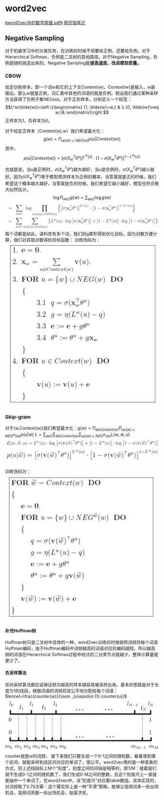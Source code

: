 # word2vec
[《word2vec中的数学原理.pdf》](https://github.com/yuyinxiao/interview/blob/master/doc/word2vec-中的数学原理详解.pdf) 
[网页版笔记](http://www.hankcs.com/nlp/word2vec.html)
## Negative Sampling
对于机器学习中的分类任务，在训练的时候不但要给正例，还要给负例。对于Hierarchical Softmax，负例是二叉树的其他路径。对于Negative Sampling，负例是随机挑选出来的。Negative Sampling能**提高速度、改进模型质量。**

### CBOW
给定训练样本，即一个词w和它的上下文Context(w)，Context(w)是输入，w是输出。那么w就是正例，词汇表中其他的词语的就是负例。假设我们通过某种采样方法获得了负例子集NEG(w)。对于正负样本，分别定义一个标签：
$$L^w(\tilde{w})=\left \{\begin{matrix}
{1, \tilde{w}=w;} & \\ 
{0, \tilde{w}\neq w;}& 
\end{matrix}\right.$$
正样本为1，负样本为0。

对于给定正样本（Context(w),w）我们希望最大化：
$$g(w)=\prod _{u{\epsilon {\left \{w\right\}}\cup NEG(w)}} p(u|Context(w))$$
其中，
$$p(u|Context(w))=[\sigma (X_w^T\theta ^u)]^{L^w(u)}\cdot [1-\sigma(X_w^T\theta ^u)]^{1-L^w(u))}$$

也就是说，当u是正例时，$\sigma (X_w^T\theta ^u)$越大越好，当u是负例时，$\sigma (X_w^T\theta ^u)$越小越好。因为$\sigma (X_w^T\theta ^u)$等于模型预测样本为正例的概率，当答案就是正的时候，我们希望这个概率越大越好，当答案是负的时候，我们希望它越小越好，模型也符合极大似然估计。
$$\log\prod _{w\epsilon C} g(w)=\sum _{w\epsilon C}\log g(w)$$
![avatat](img/28.jpg)
每个词都是如此，语料库有多个词，我们将g累积得到优化目标。因为对数方便计算，我们对其取对数得到目标函数：
训练伪码为：![avatat](img/30.jpg)

### Skip-gram
对于(w,Context(w))我们希望最大化：$g(w)=\prod _{\tilde{w}\epsilon Context(w)} \prod _{u\epsilon \left \{ w \right \}\cup NEG^{\tilde{w}}(w)}p(u|\tilde w)$
$L =\sum _{w\epsilon C} \sum _{\tilde{w}\epsilon Context(w)} \sum _{u\epsilon \left \{ w \right  \}   \cup NEG^{\tilde w }(w)} L(w,\tilde w,u)$
![avatat](img/34.jpg)
![avatat](img/33.jpg)

训练伪码为：![avatat](img/31.jpg)

#### 补充Huffman树
Huffman树只是二叉树中具体的一种，word2vec训练的时候按照词频将每个词语Huffman编码，由于Huffman编码中词频越高的词语对应的编码越短。所以越高频的词语在Hierarchical Softmax过程中经过的二分类节点就越少，整体计算量就更少了。

#### 负采样算法
任何采样算法都应该保证频次越高的样本越容易被采样出来。基本的思路是对于长度为1的线段，根据词语的词频将其公平地分配给每个词语：
$len(w)=\frac{counter(w)}{\sum _{u\epsilon D} counter(u)}$
![avatat](img/35.jpg)
counter就是w的词频。
接下来我们只要生成一个0-1之间的随机数，看看落到哪个区间，就能采样到该区间对应的单词了，很公平。word2vec用的是一种查表的方式，将上述线段标上M个“刻度”，刻度之间的间隔是相等的，即1/M：接着我们就不生成0-1之间的随机数了，我们生成0-M之间的整数，去这个刻度尺上一查就能抽中一个单词了。在word2vec中，该“刻度尺”对应着table数组。具体实现时，对词频取了0.75次幂：这个幂实际上是一种“平滑”策略，能够让低频词多一些出场机会，高频词贡献一些出场机会，劫富济贫。